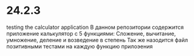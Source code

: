 # 24.2.3
testing the calculator application
В данном репозитории содержится приложение калькулятор с 5 функциями:
Сложение, вычитание, умножение, деление и возведение в степень
Так же назодится файл позитивными тестами на каждую функцию прилоэения
